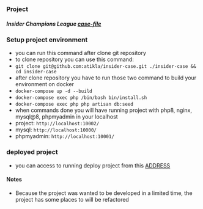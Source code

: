 ### Project
##### Insider Champions League [case-file](https://github.com/atikla/insider-case/blob/main/InsiderOnlineProject.pdf)

### Setup project environment
- you can run this command after clone git repository
- to clone repository you can use this command:
- ``git clone git@github.com:atikla/insider-case.git ./insider-case && cd insider-case ``
- after clone repository you have to run those two command to build your environment on docker
- ``docker-compose up -d --build``
- ``docker-compose exec php /bin/bash bin/install.sh``
- ``docker-compose exec php php artisan db:seed``
- when commands done you will have running project with php8, nginx, mysql@8, phpmyadmin in your localhost
- project: ``http://localhost:10002/``
- mysql: ``http://localhost:10000/``
- phpmyadmin: ``http://localhost:10001/``

### deployed project
- you can access to running deploy project from this [ADDRESS](https://insider-case.herokuapp.com/)

#### Notes
- Because the project was wanted to be developed in a limited time, the project has some places to will be refactored
